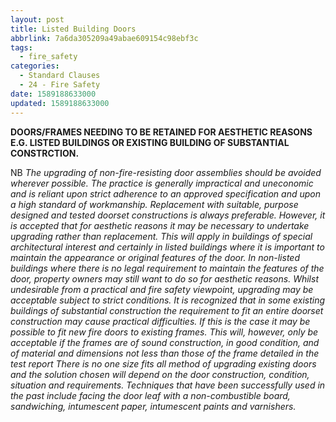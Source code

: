 ```yaml
---
layout: post
title: Listed Building Doors
abbrlink: 7a6da305209a49abae609154c98ebf3c
tags:
  - fire_safety
categories:
  - Standard Clauses
  - 24 - Fire Safety
date: 1589188633000
updated: 1589188633000
---
```


**DOORS/FRAMES NEEDING TO BE RETAINED FOR AESTHETIC REASONS E.G. LISTED BUILDINGS OR EXISTING BUILDING OF SUBSTANTIAL CONSTRCTION.**

NB *The upgrading of non-fire-resisting door assemblies should be avoided wherever possible. The practice is generally impractical and uneconomic and is reliant upon strict adherence to an approved specification and upon a high standard of workmanship. Replacement with suitable, purpose designed and tested doorset constructions is always preferable. However, it is accepted that for aesthetic reasons it may be necessary to undertake upgrading rather than replacement. This will apply in buildings of special architectural interest and certainly in listed buildings where it is important to maintain the appearance or original features of the door. In non-listed buildings where there is no legal requirement to maintain the features of the door, property owners may still want to do so for aesthetic reasons. Whilst undesirable from a practical and fire safety viewpoint, upgrading may be acceptable subject to strict conditions. It is recognized that in some existing buildings of substantial construction the requirement to fit an entire doorset construction may cause practical difficulties. If this is the case it may be possible to fit new fire doors to existing frames. This will, however, only be acceptable if the frames are of sound construction, in good condition, and of material and dimensions not less than those of the frame detailed in the test report There is no one size fits all method of upgrading existing doors and the solution chosen will depend on the door construction, condition, situation and requirements. Techniques that have been successfully used in the past include facing the door leaf with a non-combustible board, sandwiching, intumescent paper, intumescent paints and varnishers.*
